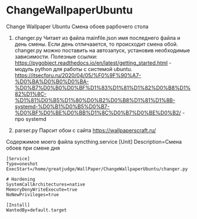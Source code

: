# ChangeWallpaperUbuntu
Change Wallpaper Ubuntu
Смена обоев рарбочего стола

1. changer.py
    Читает из файла  mainfile.json имя последнего файла и день смены. Если день отличаается, то происходит смена обой.
    changer.py можно поставить на автозапуск, установив необходимые зависимости.
    Полезные ссылки:
        https://pygobject.readthedocs.io/en/latest/getting_started.html - модуль python для работы с системой ubuntu.  
        https://itsecforu.ru/2020/04/05/%F0%9F%90%A7-%D0%BA%D0%B0%D0%BA-%D0%B7%D0%B0%D0%BF%D1%83%D1%81%D1%82%D0%B8%D1%82%D1%8C-%D1%81%D0%B5%D1%80%D0%B2%D0%B8%D1%81%D1%8B-systemd-%D0%B1%D0%B5%D0%B7-%D0%BF%D0%BE%D0%BB%D1%8C%D0%B7%D0%BE%D0%B2/ - про systemd
        
   
2. parser.py
    Парсит обои с сайта https://wallpaperscraft.ru/
   
   
   
Содержимое моего файла syncthing.service
    [Unit]
    Description=Смена обоев при смене дня

    [Service]
    Type=oneshot
    ExecStart=/home/greatjudge/WallPaper/ChangeWallpaperUbuntu/changer.py

    # Hardening
    SystemCallArchitectures=native
    MemoryDenyWriteExecute=true
    NoNewPrivileges=true

    [Install]
    WantedBy=default.target
